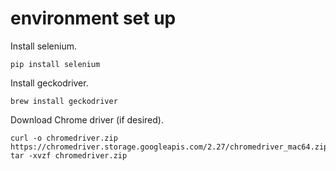 # environment set up

Install selenium.
```
pip install selenium
```

Install geckodriver.
```
brew install geckodriver
```

Download Chrome driver (if desired).
```
curl -o chromedriver.zip https://chromedriver.storage.googleapis.com/2.27/chromedriver_mac64.zip
tar -xvzf chromedriver.zip
```
